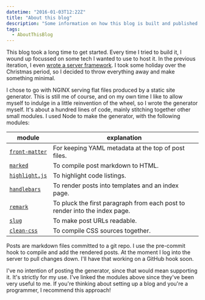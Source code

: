 ```yaml
---
datetime: "2016-01-03T12:22Z"
title: "About this blog"
description: "Some information on how this blog is built and published."
tags:
  - AboutThisBlog
---
```

This blog took a long time to get started. Every time I tried to build it, I wound up focussed on
some tech I wanted to use to host it. In the previous iteration, I even
[wrote a server framework](https://github.com/qubyte/toisu). I took some holiday over the Christmas
period, so I decided to throw everything away and make something minimal.

I chose to go with NGINX serving flat files produced by a static site generator. This is still me of
course, and on my own time I like to allow myself to indulge in a little reinvention of the wheel,
so I wrote the generator myself. It's about a hundred lines of code, mainly stitching together other
small modules. I used Node to make the generator, with the following modules:

| module | explanation |
| ------ | ----------- |
| [`front-matter`](https://www.npmjs.com/package/front-matter) | For keeping YAML metadata at the top of post files. |
| [`marked`](https://www.npmjs.com/package/marked) | To compile post markdown to HTML. |
| [`highlight.js`](https://www.npmjs.com/package/highlight.js) | To highlight code listings. |
| [`handlebars`](https://www.npmjs.com/package/handlebars) | To render posts into templates and an index page. |
| [`remark`](https://www.npmjs.com/package/remark) | To pluck the first paragraph from each post to render into the index page. |
| [`slug`](https://www.npmjs.com/package/slug) | To make post URLs readable. |
| [`clean-css`](https://www.npmjs.com/packages/clean-css) | To compile CSS sources together. |

Posts are markdown files committed to a git repo. I use the pre-commit hook to compile and add the
rendered posts. At the moment I log into the server to pull changes down. I'll have that working on
a GitHub hook soon.

I've no intention of posting the generator, since that would mean supporting it. It's strictly for
my use. I've linked the modules above since they've been very useful to me. If you're thinking about
setting up a blog and you're a programmer, I recommend this approach!
